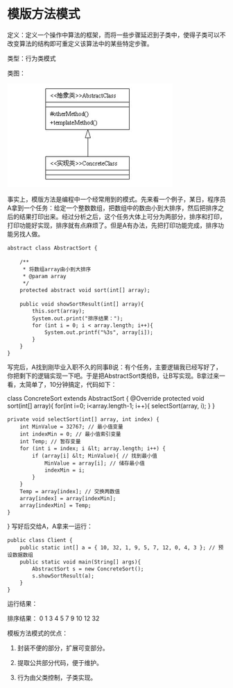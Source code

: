 # 模版方法模式

定义：定义一个操作中算法的框架，而将一些步骤延迟到子类中，使得子类可以不改变算法的结构即可重定义该算法中的某些特定步骤。

类型：行为类模式

类图：

![template-method-pattern](template-method.jpg)

事实上，模版方法是编程中一个经常用到的模式。先来看一个例子，某日，程序员A拿到一个任务：给定一个整数数组，把数组中的数由小到大排序，然后把排序之后的结果打印出来。经过分析之后，这个任务大体上可分为两部分，排序和打印，打印功能好实现，排序就有点麻烦了。但是A有办法，先把打印功能完成，排序功能另找人做。

    abstract class AbstractSort {

        /**
         * 将数组array由小到大排序
         * @param array
         */
        protected abstract void sort(int[] array);

        public void showSortResult(int[] array){
            this.sort(array);
            System.out.print("排序结果：");
            for (int i = 0; i < array.length; i++){
                System.out.printf("%3s", array[i]);
            }
        }
    }
写完后，A找到刚毕业入职不久的同事B说：有个任务，主要逻辑我已经写好了，你把剩下的逻辑实现一下吧。于是把AbstractSort类给B，让B写实现。B拿过来一看，太简单了，10分钟搞定，代码如下：

class ConcreteSort extends AbstractSort {
    @Override
    protected void sort(int[] array){
        for(int i=0; i&lt;array.length-1; i++){
            selectSort(array, i);
        }
    }

    private void selectSort(int[] array, int index) {
        int MinValue = 32767; // 最小值变量
        int indexMin = 0; // 最小值索引变量
        int Temp; // 暂存变量
        for (int i = index; i &lt; array.length; i++) {
            if (array[i] &lt; MinValue){ // 找到最小值
                MinValue = array[i]; // 储存最小值
                indexMin = i; 
            }
        }
        Temp = array[index]; // 交换两数值
        array[index] = array[indexMin];
        array[indexMin] = Temp;
    }
}
写好后交给A，A拿来一运行：

    public class Client {
        public static int[] a = { 10, 32, 1, 9, 5, 7, 12, 0, 4, 3 }; // 预设数据数组
        public static void main(String[] args){
            AbstractSort s = new ConcreteSort();
            s.showSortResult(a);
        }
    }
运行结果：

排序结果： 0 1 3 4 5 7 9 10 12 32

模板方法模式的优点：

1. 封装不便的部分，扩展可变部分。

2. 提取公共部分代码，便于维护。

3. 行为由父类控制，子类实现。

